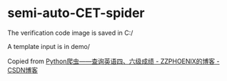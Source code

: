 # semi-auto-CET-spider

The verification code image is saved in C:/

A template input is in demo/

Copied from [Python爬虫——查询英语四、六级成绩 - ZZPHOENIX的博客 - CSDN博客](https://blog.csdn.net/ZZPHOENIX/article/details/81952224)
